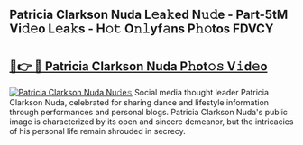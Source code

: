 ## Patricia Clarkson Nuda L𝚎a𝚔ed N𝚞𝚍e - Part-5tM Vi𝚍𝚎o L𝚎a𝚔s - H𝚘𝚝 O𝚗𝚕yf𝚊ns P𝚑𝚘tos FDVCY

# <h2><a href="http://kf70ttv.oniu.top/?m=Patricia+Clarkson+Nuda">🔗👉 🔴 Patricia Clarkson Nuda P𝚑ot𝚘𝚜 V𝚒d𝚎o</a></h2>

[![Patricia Clarkson Nuda Nu𝚍e𝚜](https://i.imgur.com/0qMVB7G.gif)](http://kf70ttv.oniu.top/?m=Patricia+Clarkson+Nuda)
Social media thought leader Patricia Clarkson Nuda, celebrated for sharing dance and lifestyle information through performances and personal blogs. Patricia Clarkson Nuda's public image is characterized by its open and sincere demeanor, but the intricacies of his personal life remain shrouded in secrecy.  
